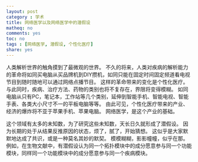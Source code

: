 ```yaml
---
layout: post 
category : 学术
title: 网络医学以及网络医学中的潜假设 
matheq: no
comments: yes
toc: no
tags : [网络医学, 潜假设, 个性化医疗]
share: yes
---
```



人类解析世界的触角摸到了最微观的世界。
不久的将来，人类对疾病的解析能力的革命将如同买电脑从买品牌机到DIY攒机，如同只能在固定时间固定频道看电视节目到随时随地可以通过网络点播节目。
这样的革命带来的变化是个性化医疗。
与此同时，疾病、治疗方法、药物的类别也将不复存在，界限将变得模糊。
如同电脑从只有PC，笔记本，工作站等几个类别，延伸到智能手机、智能电视、智能手表、各类大小尺寸不一的平板电脑等等。
由此可见，个性化医疗带来的产业、经济的爆炸将不亚于苹果手机、苹果电脑。
网络医学，是这个产业的基础。

这个领域有太多的未知数，为了研究这些未知数，天长日久就形成了潜假设。
因为长期的处于从结果反推原因的状态，烦了，腻了，开始猜想。
这似乎是大家默默地达成了共识，或是一种莫名其妙的默契。
模模糊糊，影影幢幢，似乎在那。
例如，在生物文献中，有潜假设认为同一个拓扑模块中的成分愿意参与同一个功能模块，同样同一个功能模块中的成分愿意参与同一个疾病模块。

